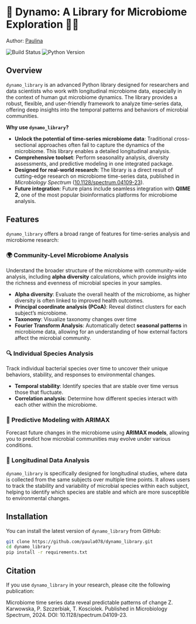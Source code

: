 # 🦠 Dynamo: A Library for Microbiome Exploration 🦠🔬

Author: [Paulina](https://github.com/paula078)

![Build Status](https://img.shields.io/github/actions/workflow/status/paula078/dynamo_library/ci-unittest.yml?branch=main)
![Python Version](https://img.shields.io/badge/python-3.10+-blue.svg)

## Overview

`dynamo_library` is an advanced Python library designed for researchers and data scientists who work with longitudinal microbiome data, especially in the context of human gut microbiome dynamics. The library provides a robust, flexible, and user-friendly framework to analyze time-series data, offering deep insights into the temporal patterns and behaviors of microbial communities. 

**Why use `dynamo_library`?**

- **Unlock the potential of time-series microbiome data**: Traditional cross-sectional approaches often fail to capture the dynamics of the microbiome. This library enables a detailed longitudinal analysis.
- **Comprehensive toolset**: Perform seasonality analysis, diversity assessments, and predictive modeling in one integrated package.
- **Designed for real-world research**: The library is a direct result of cutting-edge research on microbiome time-series data, published in *Microbiology Spectrum* ([10.1128/spectrum.04109-23](https://doi.org/10.1128/spectrum.04109-23)).
- **Future integration**: Future plans include seamless integration with **QIIME 2**, one of the most popular bioinformatics platforms for microbiome analysis.


## Features

`dynamo_library` offers a broad range of features for time-series analysis and microbiome research:

### 🌍 **Community-Level Microbiome Analysis**
Understand the broader structure of the microbiome with community-wide analysis, including **alpha diversity** calculations, which provide insights into the richness and evenness of microbial species in your samples. 

- **Alpha diversity**: Evaluate the overall health of the microbiome, as higher diversity is often linked to improved health outcomes.
- **Principal coordinate analysis (PCoA)**: Reveal distinct clusters for each subject’s microbiome.
- **Taxonomy**: Visualize taxonomy changes over time
- **Fourier Transform Analysis**: Automatically detect **seasonal patterns** in microbiome data, allowing for an understanding of how external factors affect the microbial community.
  
### 🔍 **Individual Species Analysis**
Track individual bacterial species over time to uncover their unique behaviors, stability, and responses to environmental changes.

- **Temporal stability**: Identify species that are stable over time versus those that fluctuate.
- **Correlation analysis**: Determine how different species interact with each other within the microbiome.
  
### 🔮 **Predictive Modeling with ARIMAX**
Forecast future changes in the microbiome using **ARIMAX models**, allowing you to predict how microbial communities may evolve under various conditions.

### 🧬 **Longitudinal Data Analysis**
`dynamo_library` is specifically designed for longitudinal studies, where data is collected from the same subjects over multiple time points. It allows users to track the stability and variability of microbial species within each subject, helping to identify which species are stable and which are more susceptible to environmental changes.


## Installation

You can install the latest version of `dynamo_library` from GitHub:

```bash
git clone https://github.com/paula078/dynamo_library.git
cd dynamo_library
pip install -r requirements.txt
```

## Citation
If you use `dynamo_library` in your research, please cite the following publication:

Microbiome time series data reveal predictable patterns of change
Z. Karwowska, P. Szczerbiak, T. Kosciolek.
Published in Microbiology Spectrum, 2024. DOI: 10.1128/spectrum.04109-23.
